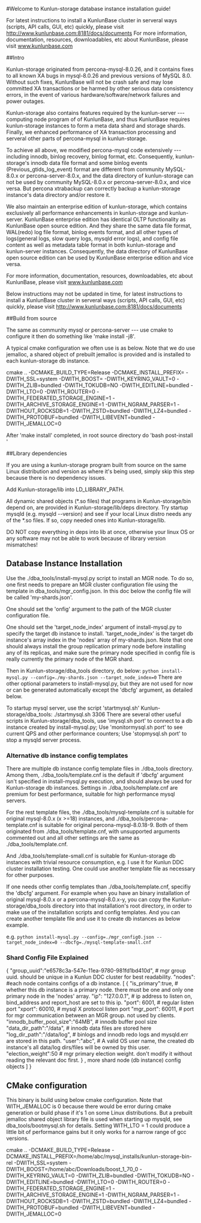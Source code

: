 #Welcome to Kunlun-storage database instance installation guide!

For latest instructions to install a KunlunBase cluster in serveral ways (scripts, API calls, GUI, etc) quickly, please visit http://www.kunlunbase.com:8181/docs/documents
For more information, documentation, resources, downloadables, etc about KunlunBase, please visit www.kunlunbase.com

##Intro

Kunlun-storage originated from percona-mysql-8.0.26, and it contains fixes to all known XA bugs in mysql-8.0.26 and previous versions of MySQL 8.0. Without such fixes, KunlunBase will not be crash safe and may lose committed XA transactions or be harmed by other serious data consistency errors, in the event of various hardware/software/network failures and power outages.

Kunlun-storage also contains features required by the kunlun-server --- computing node program of of KunlunBase, and thus KunlunBase requires kunlun-storage instances to form a meta data shard and storage shards. Finally, we enhanced performance of XA transaction processing and serveral other parts of percona-mysql in kunlun-storage.

To achieve all above, we modified percona-mysql code extensively --- including innodb, binlog recovery, binlog format, etc. Consequently, kunlun-storage's innodb data file format and some binlog events (Previous_gtids_log_event) format are different from community MySQL-8.0.x or percona-server-8.0.x, and the data directory of kunlun-storage can not be used by community MySQL-8.0.x or percona-server-8.0.x, and vice versa. But percona xtrabackup can correctly backup a kunlun-storage instance's data directory and/or restore it.

We also maintain an enterprise edition of kunlun-storage, which contains exclusively all performance enhancements in kunlun-storage and kunlun-server. KunlunBase enterprise edition has identical OLTP functionality as KunlunBase open source edition. And they share the same data file format, WAL(redo) log file format, binlog events format, and all other types of logs(general logs, slow query logs, mysqld error logs), and config file content as well as metadata table format in both kunlun-storage and kunlun-server instances. Consequently, the data directory of KunlunBase open source edition can be used by KunlunBase enterprise edition and vice versa.


For more information, documentation, resources, downloadables, etc about KunlunBase, please visit www.kunlunbase.com

Below instructions may not be updated in time, for latest instructions to install a KunlunBase cluster in serveral ways (scripts, API calls, GUI, etc) quickly, please visit http://www.kunlunbase.com:8181/docs/documents

##Build from source

The same as community mysql or percona-server --- use cmake to configure it then do something like 'make install -j8'.

A typical cmake configuration we often use is as below. Note that we do use jemalloc, a shared object of prebuilt jemalloc is provided and is installed to each kunlun-storage db instance.

cmake .. -DCMAKE_BUILD_TYPE=Release -DCMAKE_INSTALL_PREFIX=<installation directory> -DWITH_SSL=system -DWITH_BOOST=<boost source root directory> -DWITH_KEYRING_VAULT=0 -DWITH_ZLIB=bundled -DWITH_TOKUDB=NO -DWITH_EDITLINE=bundled -DWITH_LTO=0  -DWITH_ROUTER=0 -DWITH_FEDERATED_STORAGE_ENGINE=1 -DWITH_ARCHIVE_STORAGE_ENGINE=1 -DWITH_NGRAM_PARSER=1 -DWITHOUT_ROCKSDB=1 -DWITH_ZSTD=bundled -DWITH_LZ4=bundled -DWITH_PROTOBUF=bundled -DWITH_LIBEVENT=bundled -DWITH_JEMALLOC=0

After 'make install' completed, in root source directory do 'bash post-install <installation directory>'

##Library dependencies

If you are using a kunlun-storage program built from source on the same Linux distribution and version as where it's being used, simply skip this step because there is no dependency issues.

Add Kunlun-storage/lib into LD_LIBRARY_PATH.

All dynamic shared objects (*.so files) that programs in Kunlun-storage/bin depend on, are provided in Kunlun-storage/lib/deps directory. Try startup mysqld (e.g. mysqld --version) and see if your local Linux distro needs any of the *.so files. If so, copy needed ones into Kunlun-storage/lib.

DO NOT copy everything in deps into lib at once, otherwise your linux OS or any software may not be able to work because of library version mismatches!

## Database Instance Installation

Use the ./dba_tools/install-mysql.py script to install an MGR node. To do so, one first needs to prepare an MGR cluster configuration file using the template in dba_tools/mgr_config.json. In this doc below the config file will be called 'my-shards.json'.

One should set the 'onfig' argument to the path of the MGR cluster configuration file.

One should set the 'target_node_index' argument of install-mysql.py to specify the target db instance to install. 'target_node_index' is the target db instance's array index in the 'nodes' array of my-shards.json. Note that one should always install the group replication primary node before installing any of its replicas, and make sure the primary node specified in config file is really currently the primary node of the MGR shard.

Then in Kunlun-storage/dba_tools directory, do below:
`python install-mysql.py --config=./my-shards.json --target_node_index=0`
There are other optional parameters to install-mysql.py, but they are not used for now or can be generated automatically except the 'dbcfg' argument, as detailed below.

To startup mysql server, use the script 'startmysql.sh' Kunlun-storage/dba_tools: ./startmysql.sh 3306
There are several other useful scripts in Kunlun-storage/dba_tools, use 'imysql.sh port' to connect to a db instance created by install-mysql.py; Use 'monitormysql.sh port' to see current QPS and other performance counters; Use 'stopmysql.sh port' to stop a mysqld server process.

### Alternative db instance config templates

There are multiple db instance config template files in ./dba_tools directory. Among them, ./dba_tools/template.cnf is the default if 'dbcfg' argument isn't specified in install-mysql.py execution, and should always be used for Kunlun-storage db instances. Settings in ./dba_tools/template.cnf are premium for best performance, suitable for high performance mysql servers.

For the rest template files, the ./dba_tools/mysql-template.cnf is suitable for original mysql-8.0.x (x >=18) instances, and ./dba_tools/percona-template.cnf is suitable for original percona-mysql-8.0.18-9. Both of them originated from ./dba_tools/template.cnf, with unsupported arguments commented out and all other settings are the same as ./dba_tools/template.cnf.

And ./dba_tools/template-small.cnf is suitable for Kunlun-storage db instances with trivial resource consumption, e.g. I use it for Kunlun DDC cluster installation testing. One could use another template file as necessary for other purposes.

If one needs other config templates than ./dba_tools/template.cnf, specifiy the 'dbcfg' argument. For example when you have an binary installation of original mysql-8.0.x or a percona-mysql-8.0.x-y, you can copy the Kunlun-storage/dba_tools directory into that installation's root directory, in order to make use of the installation scripts and config templates. And you can create another template file and use it to create db instances as below example.

e.g. `python install-mysql.py --config=./mgr_config0.json --target_node_index=0 --dbcfg=./mysql-template-small.cnf`

### Shard Config File Explained

{
    "group_uuid":"e6578c3a-547e-11ea-9780-981fd1bd410d",	# mgr group uuid. should be unique in a Kunlun DDC cluster for best readability.
    "nodes":						#each node contains configs of a db instance.
    [
       {
          "is_primary":true,				# whether this db instance is a primary node. there must be one and only one primary node in the 'nodes' array.
          "ip": "127.0.0.1",				# ip address to listen on, bind_address and report_host are set to this ip.
          "port": 6001,					# regular listen port
          "xport": 60010,				# mysql X protocol listen port
          "mgr_port": 60011,				# port for mgr communication between an MGR group. not used by clients.
          "innodb_buffer_pool_size":"64MB",		# innodb buffer pool size
          "data_dir_path":"/data",			# innodb data files are stored here
          "log_dir_path":"/data/log",			# binlogs and innodb redo logs and mysqld.err are stored in this path.
          "user":"abc",					# A valid OS user name, the created db instance's all data/log dirs/files will be owned by this user.
          "election_weight":50				# mgr primary election weight. don't modify it without reading the relevant doc first.
       }
	, more shard node (db instance) config objects
    ]
}


## CMake configuration

This binary is build using below cmake configuration. Note that WITH_JEMALLOC is 0 because there would be error during cmake generation or build phase if it's 1 on some Linux distributions. But a prebuilt jemalloc shared object library file is used when starting up mysqld, see dba_tools/bootmysql.sh for details. Setting WITH_LTO = 1 could produce a little bit of performance gains but it only works for a narrow range of gcc versions.
 
cmake .. -DCMAKE_BUILD_TYPE=Release -DCMAKE_INSTALL_PREFIX=/home/abc/mysql_installs/kunlun-storage-bin-rel -DWITH_SSL=system -DWITH_BOOST=/home/abc/Downloads/boost_1_70_0 -DWITH_KEYRING_VAULT=0 -DWITH_ZLIB=bundled -DWITH_TOKUDB=NO -DWITH_EDITLINE=bundled -DWITH_LTO=0  -DWITH_ROUTER=0 -DWITH_FEDERATED_STORAGE_ENGINE=1 -DWITH_ARCHIVE_STORAGE_ENGINE=1 -DWITH_NGRAM_PARSER=1 -DWITHOUT_ROCKSDB=1 -DWITH_ZSTD=bundled -DWITH_LZ4=bundled -DWITH_PROTOBUF=bundled -DWITH_LIBEVENT=bundled -DWITH_JEMALLOC=0

